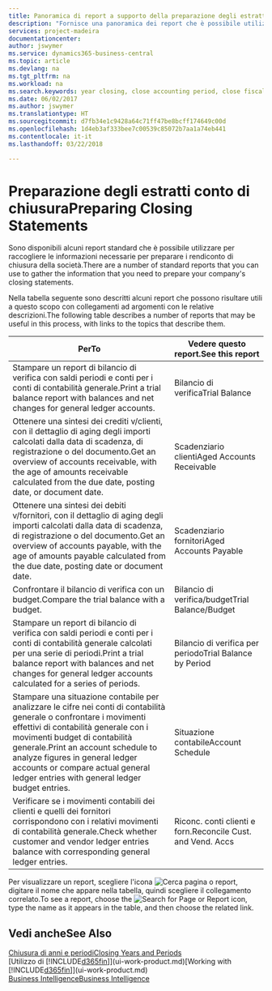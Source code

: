 ```yaml
---
title: Panoramica di report a supporto della preparazione degli estratti conto di chiusura | Documenti Microsoft
description: "Fornisce una panoramica dei report che è possibile utilizzare per raccogliere le informazioni e preparare gli estratti conto di chiusura della società alla chiusura dell'anno fiscale."
services: project-madeira
documentationcenter: 
author: jswymer
ms.service: dynamics365-business-central
ms.topic: article
ms.devlang: na
ms.tgt_pltfrm: na
ms.workload: na
ms.search.keywords: year closing, close accounting period, close fiscal year, aging, creditor payments, vendor payments, assets, liabilities, equity, analysis, reporting, financial report, business intelligence, BI, Power Bi, KPI
ms.date: 06/02/2017
ms.author: jswymer
ms.translationtype: HT
ms.sourcegitcommit: d7fb34e1c9428a64c71ff47be8bcff174649c00d
ms.openlocfilehash: 1d4eb3af333bee7c00539c85072b7aa1a74eb441
ms.contentlocale: it-it
ms.lasthandoff: 03/22/2018

---
```

# <a name="preparing-closing-statements"></a><span data-ttu-id="b60f0-103">Preparazione degli estratti conto di chiusura</span><span class="sxs-lookup"><span data-stu-id="b60f0-103">Preparing Closing Statements</span></span>
<span data-ttu-id="b60f0-104">Sono disponibili alcuni report standard che è possibile utilizzare per raccogliere le informazioni necessarie per preparare i rendiconto di chiusura della società.</span><span class="sxs-lookup"><span data-stu-id="b60f0-104">There are a number of standard reports that you can use to gather the information that you need to prepare your company's closing statements.</span></span>

<span data-ttu-id="b60f0-105">Nella tabella seguente sono descritti alcuni report che possono risultare utili a questo scopo con collegamenti ad argomenti con le relative descrizioni.</span><span class="sxs-lookup"><span data-stu-id="b60f0-105">The following table describes a number of reports that may be useful in this process, with links to the topics that describe them.</span></span>

| <span data-ttu-id="b60f0-106">Per</span><span class="sxs-lookup"><span data-stu-id="b60f0-106">To</span></span> | <span data-ttu-id="b60f0-107">Vedere questo report.</span><span class="sxs-lookup"><span data-stu-id="b60f0-107">See this report</span></span> |
| --- | --- |
| <span data-ttu-id="b60f0-108">Stampare un report di bilancio di verifica con saldi periodi e conti per i conti di contabilità generale.</span><span class="sxs-lookup"><span data-stu-id="b60f0-108">Print a trial balance report with balances and net changes for general ledger accounts.</span></span> |<span data-ttu-id="b60f0-109">Bilancio di verifica</span><span class="sxs-lookup"><span data-stu-id="b60f0-109">Trial Balance</span></span> |
| <span data-ttu-id="b60f0-110">Ottenere una sintesi dei crediti v/clienti, con il dettaglio di aging degli importi calcolati dalla data di scadenza, di registrazione o del documento.</span><span class="sxs-lookup"><span data-stu-id="b60f0-110">Get an overview of accounts receivable, with the age of amounts receivable calculated from the due date, posting date, or document date.</span></span> |<span data-ttu-id="b60f0-111">Scadenziario clienti</span><span class="sxs-lookup"><span data-stu-id="b60f0-111">Aged Accounts Receivable</span></span> |
| <span data-ttu-id="b60f0-112">Ottenere una sintesi dei debiti v/fornitori, con il dettaglio di aging degli importi calcolati dalla data di scadenza, di registrazione o del documento.</span><span class="sxs-lookup"><span data-stu-id="b60f0-112">Get an overview of accounts payable, with the age of amounts payable calculated from the due date, posting date or document date.</span></span> |<span data-ttu-id="b60f0-113">Scadenziario fornitori</span><span class="sxs-lookup"><span data-stu-id="b60f0-113">Aged Accounts Payable</span></span> |
| <span data-ttu-id="b60f0-114">Confrontare il bilancio di verifica con un budget.</span><span class="sxs-lookup"><span data-stu-id="b60f0-114">Compare the trial balance with a budget.</span></span> |<span data-ttu-id="b60f0-115">Bilancio di verifica/budget</span><span class="sxs-lookup"><span data-stu-id="b60f0-115">Trial Balance/Budget</span></span> |
| <span data-ttu-id="b60f0-116">Stampare un report di bilancio di verifica con saldi periodi e conti per i conti di contabilità generale calcolati per una serie di periodi.</span><span class="sxs-lookup"><span data-stu-id="b60f0-116">Print a trial balance report with balances and net changes for general ledger accounts calculated for a series of periods.</span></span> |<span data-ttu-id="b60f0-117">Bilancio di verifica per periodo</span><span class="sxs-lookup"><span data-stu-id="b60f0-117">Trial Balance by Period</span></span> |
| <span data-ttu-id="b60f0-118">Stampare una situazione contabile per analizzare le cifre nei conti di contabilità generale o confrontare i movimenti effettivi di contabilità generale con i movimenti budget di contabilità generale.</span><span class="sxs-lookup"><span data-stu-id="b60f0-118">Print an account schedule to analyze figures in general ledger accounts or compare actual general ledger entries with general ledger budget entries.</span></span> |<span data-ttu-id="b60f0-119">Situazione contabile</span><span class="sxs-lookup"><span data-stu-id="b60f0-119">Account Schedule</span></span> |
| <span data-ttu-id="b60f0-120">Verificare se i movimenti contabili dei clienti e quelli dei fornitori corrispondono con i relativi movimenti di contabilità generale.</span><span class="sxs-lookup"><span data-stu-id="b60f0-120">Check whether customer and vendor ledger entries balance with corresponding general ledger entries.</span></span> |<span data-ttu-id="b60f0-121">Riconc. conti clienti e forn.</span><span class="sxs-lookup"><span data-stu-id="b60f0-121">Reconcile Cust. and Vend. Accs</span></span> |

<span data-ttu-id="b60f0-122">Per visualizzare un report, scegliere l'icona ![Cerca pagina o report](media/ui-search/search_small.png "icona Cerca pagina o report"), digitare il nome che appare nella tabella, quindi scegliere il collegamento correlato.</span><span class="sxs-lookup"><span data-stu-id="b60f0-122">To see a report, choose the ![Search for Page or Report](media/ui-search/search_small.png "Search for Page or Report icon") icon, type the name as it appears in the table, and then choose the related link.</span></span>

## <a name="see-also"></a><span data-ttu-id="b60f0-123">Vedi anche</span><span class="sxs-lookup"><span data-stu-id="b60f0-123">See Also</span></span>
[<span data-ttu-id="b60f0-124">Chiusura di anni e periodi</span><span class="sxs-lookup"><span data-stu-id="b60f0-124">Closing Years and Periods</span></span>](year-close-years-periods.md)  
<span data-ttu-id="b60f0-125">[Utilizzo di [!INCLUDE[d365fin](includes/d365fin_md.md)]](ui-work-product.md)</span><span class="sxs-lookup"><span data-stu-id="b60f0-125">[Working with [!INCLUDE[d365fin](includes/d365fin_md.md)]](ui-work-product.md)</span></span>  
[<span data-ttu-id="b60f0-126">Business Intelligence</span><span class="sxs-lookup"><span data-stu-id="b60f0-126">Business Intelligence</span></span>](bi.md)

